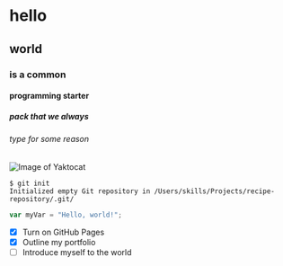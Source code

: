 # hello 
## world
### is a common
#### programming starter 
##### pack that we always
###### type for some reason

![Image of Yaktocat](https://octodex.github.com/images/yaktocat.png)

```
$ git init
Initialized empty Git repository in /Users/skills/Projects/recipe-repository/.git/
```
``` javascript
var myVar = "Hello, world!";
```
- [x] Turn on GitHub Pages
- [X] Outline my portfolio
- [ ] Introduce myself to the world
